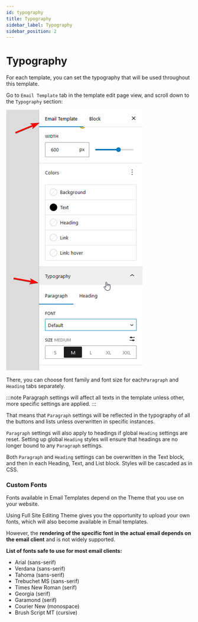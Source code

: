 ```yaml
---
id: typography
title: Typography
sidebar_label: Typography
sidebar_position: 2
---
```


# Typography

For each template, you can set the typography that will be used throughout this template.

Go to `Email Template` tab in the template edit page view, and scroll down to the `Typography` section:

![Typography section](../../assets/email-template-typography-settings-panel.png)

There, you can choose font family and font size for each`Paragraph` and `Heading` tabs separately.

:::note
Paragraph settings will affect all texts in the template unless other, more specific settings are applied.
:::

That means that `Paragraph` settings will be reflected in the typography of all the buttons and lists unless overwritten in specific instances.

`Paragraph` settings will also apply to headings if global `Heading` settings are reset. Setting up global `Heading` styles will ensure that headings are no longer bound to any `Paragraph` settings.

Both `Paragraph` and `Heading` settings can be overwritten in the Text block, and then in each Heading, Text, and List block. Styles will be cascaded as in CSS.

### Custom Fonts

Fonts available in Email Templates depend on the Theme that you use on your website.

Using Full Site Editing Theme gives you the opportunity to upload your own fonts, which will also become available in Email templates.

However, the **rendering of the specific font in the actual email depends on the email client** and is not widely supported.

**List of fonts safe to use for most email clients:**

* Arial (sans-serif)
* Verdana (sans-serif)
* Tahoma (sans-serif)
* Trebuchet MS (sans-serif)
* Times New Roman (serif)
* Georgia (serif)
* Garamond (serif)
* Courier New (monospace)
* Brush Script MT (cursive)